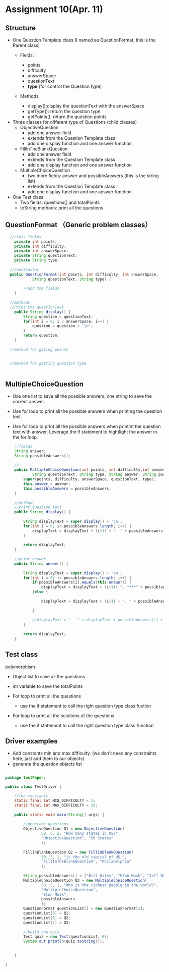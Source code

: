 # Assignment 10(Apr. 11)

## Structure
- One Question Template class (I named as QuestionFormat, this is the Parent class)
  - Fields:
    - points
    - difficulty
    - answerSpace
    - questionText
    - **type** (for control the Question type)

  - Methods
    - display():display the questionText with the answerSpace
    - getType(): return the question type
    - getPoints(): return the question points
- Three classes for different type of Questions  (child classes)
  - ObjectiveQuestion
    - add one answer field
    - extends from the Question Template class
    - add one display function and one answer function
  - FillInTheBlankQuestion
    - add one answer field
    - extends from the Question Template class
    - add one display function and one answer function
  - MultipleChoiceQuestion
    - two more fields: answer and possibleAnswers (this is the string list)
    - extends from the Question Template class
    - add one display function and one answer function
- One Test class
  - Two fields: questions[] and totalPoints
  - toString methods: print all the questions

## QuestionFormat （Generic problem classes）

```java
  //class fields
	private int points;
	private int difficulty;
	private int answerSpace;
	private String questionText;
	private String type;
  
  //constructor
  public QuestionFormat(int points, int difficulty, int answerSpace, 
			String questionText, String type) {
		
		//add the fields
	}
  
  //methods
  //Print the questionText
	public String display() {
		String question = questionText;
		for(int i = 0; i < answerSpace; i++) {
			question = question + '\n';
		}
		return question;
	}
  
  //method for geting points
  
  
  //method for getting question type
  
```

## MultipleChoiceQuestion

- Use one list to save all the possible answers, one string to save the correct answer.

- Use for loop to print all the possible answers when printing the question text.

- Use for loop to print all the possible answers when printint the question text with answer. Leverage the if statement to hightlight the answer in the for loop.

```java
	//fields
	String answer;
	String possibleAnswers[];
	
	//
	public MultipleChoiceQuestion(int points, int difficulty,int answerSpace,
			String questionText, String type, String answer, String possibleAnswers[]) {
		super(points, difficulty, answerSpace, questionText, type);
		this.answer = answer;
		this.possibleAnswers = possibleAnswers;
	}
	
	//methods
	//print question text
	public String display() {
		
		String displayText = super.display() + '\n';
		for(int i = 0; i< possibleAnswers.length; i++) {
			displayText = displayText + (i+1) + ". " + possibleAnswers[i] + '\n';
		}
		
		return displayText;
	}
	
	//print answer
	public String answer() {
		
		String displayText = super.display() + '\n';
		for(int i = 0; i< possibleAnswers.length; i++) {
			if(possibleAnswers[i].equals(this.answer)) {
				displayText = displayText + (i+1)+ ". ****" + possibleAnswers[i] + " ****" + '\n';
			}else {
				
				displayText = displayText + (i+1) + ". " + possibleAnswers[i] + '\n';
				
			}
			
			//displayText = "   " + displayText + possibleAnswers[i] + '\n';
		}
		
		return displayText;
	}

```

## Test class

polymorphism

- Object list to save all the questions

- int variable to save the totalPoints

- For loop to print all the questions
	- use the if statement to call the right question type class fuction 
- For loop to print all the solutions of the questions
	- use the if statement to call the right question type class function


## Driver examples

- Add constants min and max difficulty. (we don't need any constraints here, just add them to our objects)
- generate the question objects list

```java

package testPaper;

public class TestDriver {

	//the constants
	static final int MIN_DIFFICULTY = 1;
	static final int MAX_DIFFICULTY = 10;
	
	public static void main(String[] args) {
		
		//generate questions
		ObjectiveQuestion Q1 = new ObjectiveQuestion(
				50, 5, 2, "How many states in US?", 
				"ObjectiveQuestion", "50 States"
				);
		
		FillinBlankQuestion Q2 = new FillinBlankQuestion(
				50, 3, 1, "is the old capital of US.",
				"FillInTheBlankQuestion", "Philadelphia"
				); 
		
		String possibleAnswers[] = {"Bill Gates", "Elon Musk", "Jeff Bezos", "Larry Page"};
		MultipleChoiceQuestion Q3 = new MultipleChoiceQuestion(
				50, 5, 1, "Who is the richest people in the world?",
				"MultipleChoiceQuestion",
				"Elon Musk",
				possibleAnswers
				);
		QuestionFormat questionList[] = new QuestionFormat[3];
		questionList[0] = Q1;
		questionList[1] = Q2;
		questionList[2] = Q3;
		
		//build one quiz
		Test quiz = new Test(questionList, 0);
		System.out.println(quiz.toString());
	
		
	}
	
}


```


